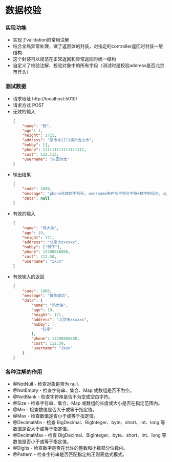 # 数据校验

### 实现功能
* 实现了validation的常用注解
* 结合全局异常处理，做了返回体的封装，对指定的controller返回时封装一层结构
* 这个封装可以规范在正常返回和异常返回时统一结构
* 自定义了校验注解，校验对象中的所有字段（测试时是校验address是否北京市开头）

### 测试数据
* 请求地址 http://localhost:5010/ 
* 请求方式 POST
* 无效的输入
    ```json
    {
        "name": "陈",
        "age": 1,
        "height": 1721,
        "address": "京市本1111溪市合山市",
        "hobby": [],
        "phone": 111111111111111111,
        "cost": 112.113,
        "username": "只因你太"
    }
    ```
* 输出结果
    ```json
    {
        "code": 1009,
        "message": "phone无效的手机号, username用户名不符合字符+数字的组合, age年龄至少18岁以上, hobby至少输入一个, height不能高于200, form对象存在字段不符合规范, name名称不符合2-10个字符要求, cost无效的金额",
        "data": null
    }
    ```
* 有效的输入
    ```json
    {
        "name": "鸡大侠",
        "age": 19,
        "height": 171,
        "address": "北京市xxxxxx",
        "hobby": ["码字"],
        "phone": 13288888888,
        "cost": 112.50,
        "username": "ikun"
    }
    ```
* 有效输入的返回
    ```json
    {
        "code": 1000,
        "message": "操作成功",
        "data": {
            "name": "鸡大侠",
            "age": 19,
            "height": 171,
            "address": "北京市xxxxxx",
            "hobby": [
                "码字"
            ],
            "phone": 13288888888,
            "cost": 112.50,
            "username": "ikun"
        }
    }
    ```

### 各种注解的作用

* @NotNull - 检查对象是否为 null。
* @NotEmpty - 检查字符串、集合、Map 或数组是否不为空。
* @NotBlank - 检查字符串是否不为空或空白字符。
* @Size - 检查字符串、集合、Map 或数组的长度或大小是否在指定范围内。
* @Min - 检查数值是否大于或等于指定值。
* @Max - 检查数值是否小于或等于指定值。
* @DecimalMin - 检查 BigDecimal、BigInteger、byte、short、int、long 等数值是否大于或等于指定值。
* @DecimalMax - 检查 BigDecimal、BigInteger、byte、short、int、long 等数值是否小于或等于指定值。
* @Digits - 检查数字是否在允许的整数和小数部分位数内。
* @Pattern - 检查字符串是否匹配指定的正则表达式模式。

